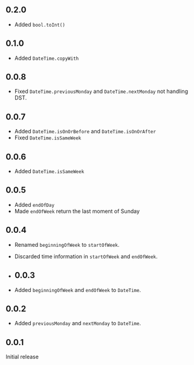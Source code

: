 ## 0.2.0

- Added `bool.toInt()`

## 0.1.0

- Added `DateTime.copyWith`
  
## 0.0.8

- Fixed `DateTime.previousMonday` and `DateTime.nextMonday` not handling DST.
  
## 0.0.7

- Added `DateTime.isOnOrBefore` and `DateTime.isOnOrAfter`
- Fixed `DateTime.isSameWeek`

## 0.0.6

- Added `DateTime.isSameWeek`
  
## 0.0.5

- Added `endOfDay`
- Made `endOfWeek` return the last moment of Sunday

## 0.0.4

- Renamed `beginningOfWeek` to `startOfWeek`.
- Discarded time information in `startOfWeek` and `endOfWeek`.
  
- ## 0.0.3

- Added `beginningOfWeek` and `endOfWeek` to `DateTime`.
## 0.0.2

- Added `previousMonday` and `nextMonday` to `DateTime`.

## 0.0.1

Initial release